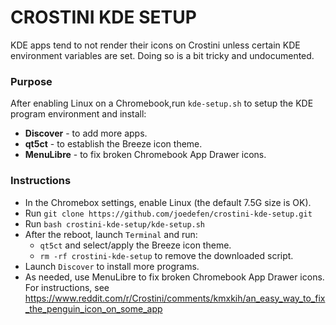 # CROSTINI KDE SETUP #
KDE apps tend to not render their icons on Crostini unless certain KDE environment variables are set.
Doing so is a bit tricky and undocumented.


### Purpose ###

After enabling Linux on a Chromebook,run `kde-setup.sh` to setup the KDE program environment and install:

* **Discover** - to add more apps.
* **qt5ct** - to establish the Breeze icon theme.
* **MenuLibre** - to fix broken Chromebook App Drawer icons.

### Instructions ###

* In the Chromebox settings, enable Linux (the default 7.5G size is OK).
* Run `git clone https://github.com/joedefen/crostini-kde-setup.git`
* Run `bash crostini-kde-setup/kde-setup.sh`
* After the reboot, launch `Terminal` and run:
    * `qt5ct` and select/apply the Breeze icon theme.
    * `rm -rf crostini-kde-setup` to remove the downloaded script.
* Launch `Discover` to install more programs.
* As needed, use MenuLibre to fix broken Chromebook App Drawer icons.  For instructions, see https://www.reddit.com/r/Crostini/comments/kmxkih/an_easy_way_to_fix_the_penguin_icon_on_some_app

